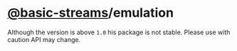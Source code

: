 # [@basic-streams](https://github.com/rpominov/basic-streams)/emulation

Although the version is above `1.0` his package is not stable. Please use with
caution API may change.
